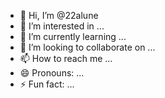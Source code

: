 - 👋 Hi, I’m @22alune
- 👀 I’m interested in ...
- 🌱 I’m currently learning ...
- 💞️ I’m looking to collaborate on ...
- 📫 How to reach me ...
- 😄 Pronouns: ...
- ⚡ Fun fact: ...

<!---
22alune/22alune is a ✨ special ✨ repository because its `README.md` (this file) appears on your GitHub profile.
You can click the Preview link to take a look at your changes.
--->

